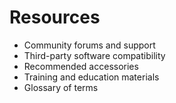 # Resources

- Community forums and support
- Third-party software compatibility
- Recommended accessories
- Training and education materials
- Glossary of terms
